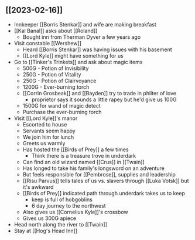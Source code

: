 ## [[2023-02-16]]
- Innkeeper [[Borris Stenkar]] and wife are making breakfast
- [[Kal Banal]] asks about [[Roland]]
	- Bought inn from Therman Dyver a few years ago
- Visit constable [[Wershew]]
	- Heard [[Borris Stenkar]] was having issues with his basement
	- [[Lord Kyle]] might have something for us
- Go to [[Tinker's Trinkets]] and ask about magic items
	- 500G - Potion of Invisibility
	- 250G - Potion of Vitality
	- 250G - Potion of Clairvoyance
	- 1200G - Ever-burning torch
	- [[Corrin Grosbeak]] and [[Bayden]] try to trade in philter of love
		- proprietor says it sounds a little rapey but he'd give us 100G
	- 1500G for wand of magic detect
	- Purchase the ever-burning torch
- Visit [[Lord Kyle]]'s manor
	- Escorted to house
	- Servants seem happy
	- We join him for lunch
	- Greets us warmly
	- Has hosted the [[Birds of Prey]] a few times
		- Think there is a treasure trove in underdark
	- Can find an old wizard named [[Crus]] in [[Twain]]
	- Has longed to take his family's longsword on an adventure
	- But feels responsible for [[Pembrose]], supplies and leadership
	- [[Risu Parvus]] tells tales of us vs. slavers through [[Luka Votsk]] but it's awkward
	- [[Birds of Prey]] indicated path through underdark takes us to keep
		- keep is full of hobgoblins
		- 6 day journey to the northwest
	- Also gives us [[Cornelius Kyle]]'s crossbow
	- Gives us 300G apiece
- Head north along the river to [[Twain]]
- Stay at [[Hog's Head Inn]]
